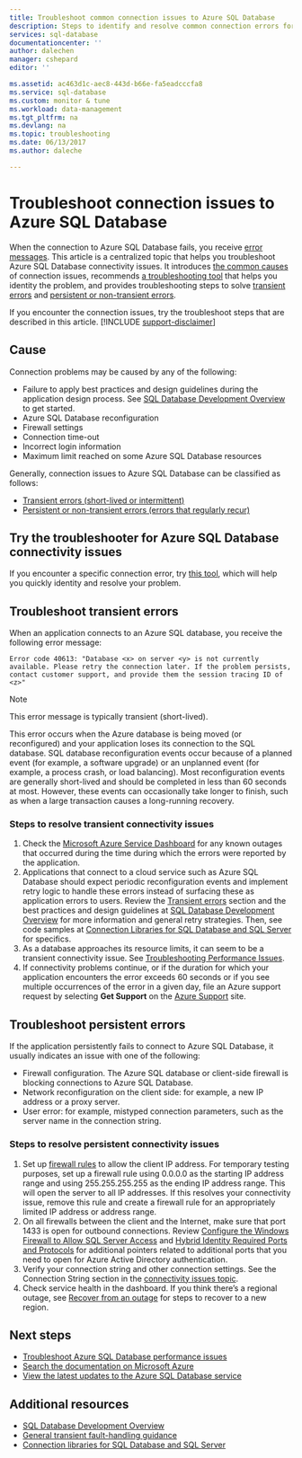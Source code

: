 ```yaml
---
title: Troubleshoot common connection issues to Azure SQL Database
description: Steps to identify and resolve common connection errors for Azure SQL Database.
services: sql-database
documentationcenter: ''
author: dalechen
manager: cshepard
editor: ''

ms.assetid: ac463d1c-aec8-443d-b66e-fa5eadcccfa8
ms.service: sql-database
ms.custom: monitor & tune
ms.workload: data-management
ms.tgt_pltfrm: na
ms.devlang: na
ms.topic: troubleshooting
ms.date: 06/13/2017
ms.author: daleche

---
```

# Troubleshoot connection issues to Azure SQL Database
When the connection to Azure SQL Database fails, you receive [error messages](sql-database-develop-error-messages.md). This article is a centralized topic that helps you troubleshoot Azure SQL Database connectivity issues. It introduces [the common causes](#cause) of connection issues, recommends [a troubleshooting tool](#try-the-troubleshooter-for-azure-sql-database-connectivity-issues) that helps you identity the problem, and provides troubleshooting steps to solve [transient errors](#troubleshoot-transient-errors) and [persistent or non-transient errors](#troubleshoot-persistent-errors). 

If you encounter the connection issues, try the troubleshoot steps that are described in this article.
[!INCLUDE [support-disclaimer](../../includes/support-disclaimer.md)]

## Cause
Connection problems may be caused by any of the following:

* Failure to apply best practices and design guidelines during the application design process.  See [SQL Database Development Overview](sql-database-develop-overview.md) to get started.
* Azure SQL Database reconfiguration
* Firewall settings
* Connection time-out
* Incorrect login information
* Maximum limit reached on some Azure SQL Database resources

Generally, connection issues to Azure SQL Database can be classified as follows:

* [Transient errors (short-lived or intermittent)](#troubleshoot-transient-errors)
* [Persistent or non-transient errors (errors that regularly recur)](#troubleshoot-persistent-errors)

## Try the troubleshooter for Azure SQL Database connectivity issues
If you encounter a specific connection error, try [this tool](https://support.microsoft.com/help/10085/troubleshooting-connectivity-issues-with-microsoft-azure-sql-database), which will help you quickly identity and resolve your problem.

## Troubleshoot transient errors

When an application connects to an Azure SQL database, you receive the following error message:

```
Error code 40613: "Database <x> on server <y> is not currently available. Please retry the connection later. If the problem persists, contact customer support, and provide them the session tracing ID of <z>"
```

> [!NOTE]
> This error message is typically transient (short-lived).
> 
> 

This error occurs when the Azure database is being moved (or reconfigured) and your application loses its connection to the SQL database. SQL database reconfiguration events occur because of a planned event (for example, a software upgrade) or an unplanned event (for example, a process crash, or load balancing). Most reconfiguration events are generally short-lived and should be completed in less than 60 seconds at most. However, these events can occasionally take longer to finish, such as when a large transaction causes a long-running recovery.

### Steps to resolve transient connectivity issues

1. Check the [Microsoft Azure Service Dashboard](https://azure.microsoft.com/status) for any known outages that occurred during the time during which the errors were reported by the application.
2. Applications that connect to a cloud service such as Azure SQL Database should expect periodic reconfiguration events and implement retry logic to handle these errors instead of surfacing these as application errors to users. Review the [Transient errors](sql-database-connectivity-issues.md) section and the best practices and design guidelines at [SQL Database Development Overview](sql-database-develop-overview.md) for more information and general retry strategies. Then, see code samples at [Connection Libraries for SQL Database and SQL Server](sql-database-libraries.md) for specifics.
3. As a database approaches its resource limits, it can seem to be a transient connectivity issue. See [Troubleshooting Performance Issues](sql-database-troubleshoot-performance.md).
4. If connectivity problems continue, or if the duration for which your application encounters the error exceeds 60 seconds or if you see multiple occurrences of the error in a given day, file an Azure support request by selecting **Get Support** on the [Azure Support](https://azure.microsoft.com/support/options) site.

## Troubleshoot persistent errors
If the application persistently fails to connect to Azure SQL Database, it usually indicates an issue with one of the following:

* Firewall configuration. The Azure SQL database or client-side firewall is blocking connections to Azure SQL Database.
* Network reconfiguration on the client side: for example, a new IP address or a proxy server.
* User error: for example, mistyped connection parameters, such as the server name in the connection string.

### Steps to resolve persistent connectivity issues
1. Set up [firewall rules](sql-database-configure-firewall-settings.md) to allow the client IP address. For temporary testing purposes, set up a firewall rule using 0.0.0.0 as the starting IP address range and using 255.255.255.255 as the ending IP address range. This will open the server to all IP addresses. If this resolves your connectivity issue, remove this rule and create a firewall rule for an appropriately limited IP address or address range. 
2. On all firewalls between the client and the Internet, make sure that port 1433 is open for outbound connections. Review [Configure the Windows Firewall to Allow SQL Server Access](https://msdn.microsoft.com/library/cc646023.aspx) and [Hybrid Identity Required Ports and Protocols](https://docs.microsoft.com/azure/active-directory/connect/active-directory-aadconnect-ports) for additional pointers related to additional ports that you need to open for Azure Active Directory authentication.
3. Verify your connection string and other connection settings. See the Connection String section in the [connectivity issues topic](sql-database-connectivity-issues.md#connections-to-azure-sql-database).
4. Check service health in the dashboard. If you think there’s a regional outage, see [Recover from an outage](sql-database-disaster-recovery.md) for steps to recover to a new region.

## Next steps
* [Troubleshoot Azure SQL Database performance issues](sql-database-troubleshoot-performance.md)
* [Search the documentation on Microsoft Azure](http://azure.microsoft.com/search/documentation/)
* [View the latest updates to the Azure SQL Database service](http://azure.microsoft.com/updates/?service=sql-database)

## Additional resources
* [SQL Database Development Overview](sql-database-develop-overview.md)
* [General transient fault-handling guidance](../best-practices-retry-general.md)
* [Connection libraries for SQL Database and SQL Server](sql-database-libraries.md)

